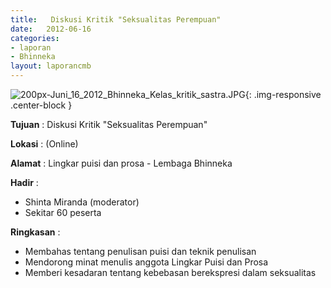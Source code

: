 ```yaml
---	
title: 	 Diskusi Kritik "Seksualitas Perempuan"
date: 	2012-06-16
categories:	
- laporan	
- Bhinneka	
layout: laporancmb	
---	
```

	
![200px-Juni_16_2012_Bhinneka_Kelas_kritik_sastra.JPG](/uploads/200px-Juni_16_2012_Bhinneka_Kelas_kritik_sastra.JPG){: .img-responsive .center-block }	
	
**Tujuan** :	 Diskusi Kritik "Seksualitas Perempuan"
	
**Lokasi** :	(Online)
	
**Alamat** : 	Lingkar puisi dan prosa - Lembaga Bhinneka
	
**Hadir** :	
*	Shinta Miranda (moderator)
*	Sekitar 60 peserta

**Ringkasan** :	
*	Membahas tentang penulisan puisi dan teknik penulisan
*	Mendorong minat menulis anggota Lingkar Puisi dan Prosa
*	Memberi kesadaran tentang kebebasan berekspresi dalam seksualitas
